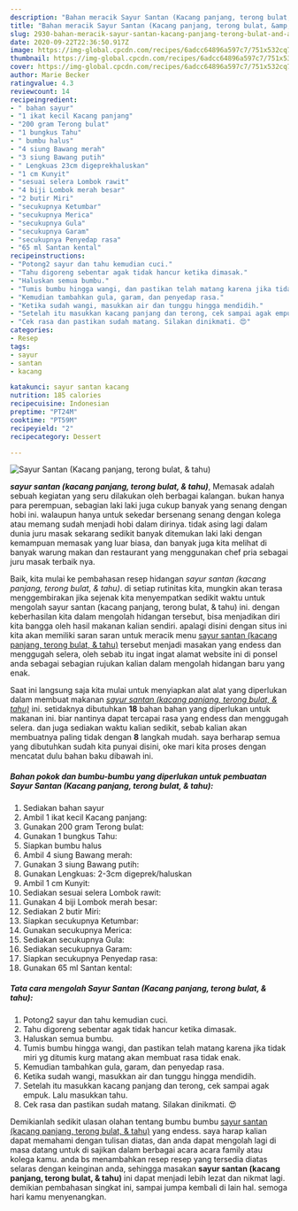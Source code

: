 ```yaml
---
description: "Bahan meracik Sayur Santan (Kacang panjang, terong bulat, &amp;amp; tahu) yang nikmat"
title: "Bahan meracik Sayur Santan (Kacang panjang, terong bulat, &amp;amp; tahu) yang nikmat"
slug: 2930-bahan-meracik-sayur-santan-kacang-panjang-terong-bulat-and-amp-tahu-yang-nikmat
date: 2020-09-22T22:36:50.917Z
image: https://img-global.cpcdn.com/recipes/6adcc64896a597c7/751x532cq70/sayur-santan-kacang-panjang-terong-bulat-tahu-foto-resep-utama.jpg
thumbnail: https://img-global.cpcdn.com/recipes/6adcc64896a597c7/751x532cq70/sayur-santan-kacang-panjang-terong-bulat-tahu-foto-resep-utama.jpg
cover: https://img-global.cpcdn.com/recipes/6adcc64896a597c7/751x532cq70/sayur-santan-kacang-panjang-terong-bulat-tahu-foto-resep-utama.jpg
author: Marie Becker
ratingvalue: 4.3
reviewcount: 14
recipeingredient:
- " bahan sayur"
- "1 ikat kecil Kacang panjang"
- "200 gram Terong bulat"
- "1 bungkus Tahu"
- " bumbu halus"
- "4 siung Bawang merah"
- "3 siung Bawang putih"
- " Lengkuas 23cm digeprekhaluskan"
- "1 cm Kunyit"
- "sesuai selera Lombok rawit"
- "4 biji Lombok merah besar"
- "2 butir Miri"
- "secukupnya Ketumbar"
- "secukupnya Merica"
- "secukupnya Gula"
- "secukupnya Garam"
- "secukupnya Penyedap rasa"
- "65 ml Santan kental"
recipeinstructions:
- "Potong2 sayur dan tahu kemudian cuci."
- "Tahu digoreng sebentar agak tidak hancur ketika dimasak."
- "Haluskan semua bumbu."
- "Tumis bumbu hingga wangi, dan pastikan telah matang karena jika tidak miri yg ditumis kurg matang akan membuat rasa tidak enak."
- "Kemudian tambahkan gula, garam, dan penyedap rasa."
- "Ketika sudah wangi, masukkan air dan tunggu hingga mendidih."
- "Setelah itu masukkan kacang panjang dan terong, cek sampai agak empuk. Lalu masukkan tahu."
- "Cek rasa dan pastikan sudah matang. Silakan dinikmati. 😍"
categories:
- Resep
tags:
- sayur
- santan
- kacang

katakunci: sayur santan kacang 
nutrition: 185 calories
recipecuisine: Indonesian
preptime: "PT24M"
cooktime: "PT59M"
recipeyield: "2"
recipecategory: Dessert

---
```



![Sayur Santan (Kacang panjang, terong bulat, &amp; tahu)](https://img-global.cpcdn.com/recipes/6adcc64896a597c7/751x532cq70/sayur-santan-kacang-panjang-terong-bulat-tahu-foto-resep-utama.jpg)

<b><i>sayur santan (kacang panjang, terong bulat, &amp; tahu)</i></b>, Memasak adalah sebuah kegiatan yang seru dilakukan oleh berbagai kalangan. bukan hanya para perempuan, sebagian laki laki juga cukup banyak yang senang dengan hobi ini. walaupun hanya untuk sekedar bersenang senang dengan kolega atau memang sudah menjadi hobi dalam dirinya. tidak asing lagi dalam dunia juru masak sekarang sedikit banyak ditemukan laki laki dengan kemampuan memasak yang luar biasa, dan banyak juga kita melihat di banyak warung makan dan restaurant yang menggunakan chef pria sebagai juru masak terbaik nya.

Baik, kita mulai ke pembahasan resep hidangan <i>sayur santan (kacang panjang, terong bulat, &amp; tahu)</i>. di setiap rutinitas kita, mungkin akan terasa menggembirakan jika sejenak kita menyempatkan sedikit waktu untuk mengolah sayur santan (kacang panjang, terong bulat, &amp; tahu) ini. dengan keberhasilan kita dalam mengolah hidangan tersebut, bisa menjadikan diri kita bangga oleh hasil makanan kalian sendiri. apalagi disini dengan situs ini kita akan memiliki saran saran untuk meracik menu <u>sayur santan (kacang panjang, terong bulat, &amp; tahu)</u> tersebut menjadi masakan yang endess dan menggugah selera, oleh sebab itu ingat ingat alamat website ini di ponsel anda sebagai sebagian rujukan kalian dalam mengolah hidangan baru yang enak.




Saat ini langsung saja kita mulai untuk menyiapkan alat alat yang diperlukan dalam membuat makanan <u><i>sayur santan (kacang panjang, terong bulat, &amp; tahu)</i></u> ini. setidaknya dibutuhkan <b>18</b> bahan bahan yang diperlukan untuk makanan ini. biar nantinya dapat tercapai rasa yang endess dan menggugah selera. dan juga sediakan waktu kalian sedikit, sebab kalian akan membuatnya paling tidak dengan <b>8</b> langkah mudah. saya berharap semua yang dibutuhkan sudah kita punyai disini, oke mari kita proses dengan mencatat dulu bahan baku dibawah ini.

<!--inarticleads1-->

##### Bahan pokok dan bumbu-bumbu yang diperlukan untuk pembuatan Sayur Santan (Kacang panjang, terong bulat, &amp; tahu):

1. Sediakan  bahan sayur
1. Ambil 1 ikat kecil Kacang panjang:
1. Gunakan 200 gram Terong bulat:
1. Gunakan 1 bungkus Tahu:
1. Siapkan  bumbu halus
1. Ambil 4 siung Bawang merah:
1. Gunakan 3 siung Bawang putih:
1. Gunakan  Lengkuas: 2-3cm digeprek/haluskan
1. Ambil 1 cm Kunyit:
1. Sediakan sesuai selera Lombok rawit:
1. Gunakan 4 biji Lombok merah besar:
1. Sediakan 2 butir Miri:
1. Siapkan secukupnya Ketumbar:
1. Gunakan secukupnya Merica:
1. Sediakan secukupnya Gula:
1. Sediakan secukupnya Garam:
1. Siapkan secukupnya Penyedap rasa:
1. Gunakan 65 ml Santan kental:




<!--inarticleads2-->

##### Tata cara mengolah Sayur Santan (Kacang panjang, terong bulat, &amp; tahu):

1. Potong2 sayur dan tahu kemudian cuci.
1. Tahu digoreng sebentar agak tidak hancur ketika dimasak.
1. Haluskan semua bumbu.
1. Tumis bumbu hingga wangi, dan pastikan telah matang karena jika tidak miri yg ditumis kurg matang akan membuat rasa tidak enak.
1. Kemudian tambahkan gula, garam, dan penyedap rasa.
1. Ketika sudah wangi, masukkan air dan tunggu hingga mendidih.
1. Setelah itu masukkan kacang panjang dan terong, cek sampai agak empuk. Lalu masukkan tahu.
1. Cek rasa dan pastikan sudah matang. Silakan dinikmati. 😍




Demikianlah sedikit ulasan olahan tentang bumbu bumbu <u>sayur santan (kacang panjang, terong bulat, &amp; tahu)</u> yang endess. saya harap kalian dapat memahami dengan tulisan diatas, dan anda dapat mengolah lagi di masa datang untuk di sajikan dalam berbagai acara acara family atau kolega kamu. anda bs menambahkan resep resep yang tersedia diatas selaras dengan keinginan anda, sehingga masakan <b>sayur santan (kacang panjang, terong bulat, &amp; tahu)</b> ini dapat menjadi lebih lezat dan nikmat lagi. demikian pembahasan singkat ini, sampai jumpa kembali di lain hal. semoga hari kamu menyenangkan.
